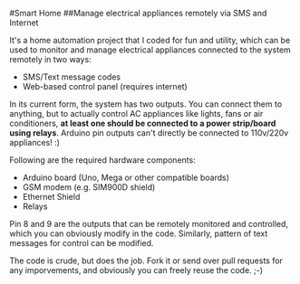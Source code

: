 
#Smart Home
##Manage electrical appliances remotely via SMS and Internet


It's a home automation project that I coded for fun and utility, which can be used to monitor and manage electrical appliances connected to the system remotely in two ways:
- SMS/Text message codes
- Web-based control panel (requires internet)

In its current form, the system has two outputs. You can connect them to anything, but to actually control AC appliances like lights, fans or air conditioners, **at least one should be connected to a power strip/board using relays**. Arduino pin outputs can't directly be connected to 110v/220v appliances! :)

Following are the required hardware components:
- Arduino board (Uno, Mega or other compatible boards)
- GSM modem (e.g. SIM900D shield)
- Ethernet Shield
- Relays 

Pin 8 and 9 are the outputs that can be remotely monitored and controlled, which you can obviously modify in the code. Similarly, pattern of text messages for control can be modified.

The code is crude, but does the job. Fork it or send over pull requests for any imporvements, and obviously you can freely reuse the code. ;-) 
